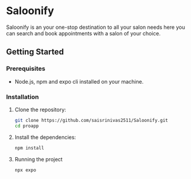 
#  Saloonify

Saloonify is an your one-stop destination to all your salon needs here you can search and book appointments with a salon of your choice.

## Getting Started

### Prerequisites

- Node.js, npm and expo cli installed on your machine.

### Installation

1. Clone the repository:

   ```bash
   git clone https://github.com/saisrinivas2511/Saloonify.git
   cd proapp
   
2. Install the dependencies:
   ```bash
   npm install

3. Running the project
   ```bash
   npx expo
